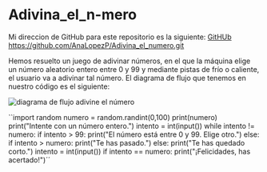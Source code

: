 # Adivina_el_n-mero

Mi direccion de GitHub para este repositorio es la siguiente: [GitHUb](https://github.com/AnaLopezP/Adivina_el_numero.git)
https://github.com/AnaLopezP/Adivina_el_numero.git

Hemos resuelto un juego de adivinar números, en el que la máquina elige un número aleatorio entero entre 0 y 99 y mediante pistas de frío o caliente, el usuario va a adivinar tal número.
El diagrama de flujo que tenemos en nuestro código es el siguiente:

![diagrama de flujo adivine el número](/AnaLopezP/Adivina_el_numero/Adivina_el_número_flujo.jpg)

``import random
numero = random.randint(0,100)
print(numero)
print("Intente con un número entero.")
intento = int(input())
while intento != numero:
    if intento > 99:
        print("El número está entre 0 y 99. Elige otro.")
    else:
        if intento > numero:
            print("Te has pasado.")
        else:
            print("Te has quedado corto.")
    intento = int(input())
if intento == numero:
     print("¡Felicidades, has acertado!")´´
